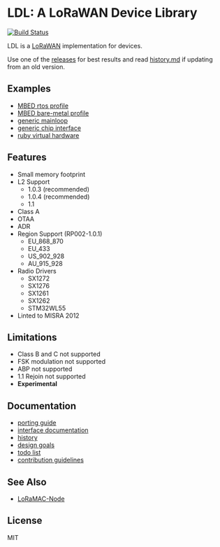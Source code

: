 LDL: A LoRaWAN Device Library
=============================

[![Build Status](https://travis-ci.org/cjhdev/lora_device_lib.svg?branch=master)](https://travis-ci.org/cjhdev/lora_device_lib)

LDL is a [LoRaWAN](https://en.wikipedia.org/wiki/LoRa#LoRaWAN) implementation for devices.

Use one of the [releases](https://github.com/cjhdev/lora_device_lib/releases)
for best results and read [history.md](history.md) if updating from an old version.

## Examples

- [MBED rtos profile](examples/mbed/rtos)
- [MBED bare-metal profile](examples/mbed/bare_metal)
- [generic mainloop](examples/doxygen/example.c)
- [generic chip interface](examples/chip_interface)
- [ruby virtual hardware](examples/ruby)

## Features

- Small memory footprint
- L2 Support
    - 1.0.3 (recommended)
    - 1.0.4 (recommended)
    - 1.1
- Class A
- OTAA
- ADR
- Region Support (RP002-1.0.1)
    - EU_868_870
    - EU_433
    - US_902_928
    - AU_915_928
- Radio Drivers
    - SX1272
    - SX1276
    - SX1261
    - SX1262
    - STM32WL55
- Linted to MISRA 2012

## Limitations

- Class B and C not supported
- FSK modulation not supported
- ABP not supported
- 1.1 Rejoin not supported
- **Experimental**

## Documentation

- [porting guide](porting.md)
- [interface documentation](https://ldl.readthedocs.io/en/latest/)
- [history](history.md)
- [design goals](design_goals.md)
- [todo list](todo.md)
- [contribution guidelines](contributing.md)

## See Also

- [LoRaMAC-Node](https://github.com/Lora-net/LoRaMac-node)

## License

MIT
